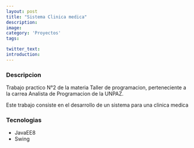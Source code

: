 ```yaml
---
layout: post
title: "Sistema Clinica medica"
description: 
image: 
category: 'Proyectos'
tags:

twitter_text: 
introduction: 
---
```


### Descripcion
Trabajo practico N°2 de la materia Taller de programacion, perteneciente a la carrea Analista de Programacion de la UNPAZ.

Este trabajo consiste en el desarrollo de un sistema para una clinica medica

### Tecnologias

* JavaEE8
* Swing

